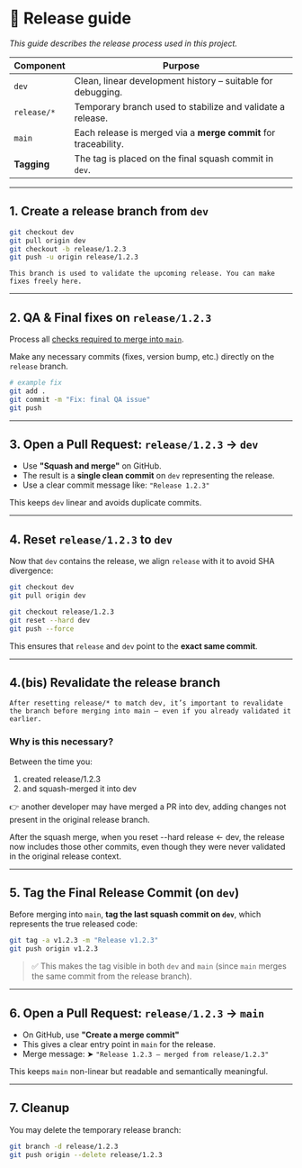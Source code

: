 # 🚀 Release guide

*This guide describes the release process used in this project.*

| Component   | Purpose                                                      |
| ----------- | ------------------------------------------------------------ |
| `dev`       | Clean, linear development history – suitable for debugging.|
| `release/*` | Temporary branch used to stabilize and validate a release. |
| `main`      |Each release is merged via a **merge commit** for traceability. |
| **Tagging** | The tag is placed on the final squash commit in `dev`.|

------

## 1. Create a release branch from `dev`

```bash
git checkout dev
git pull origin dev
git checkout -b release/1.2.3
git push -u origin release/1.2.3
```

```{note}
This branch is used to validate the upcoming release. You can make fixes freely here.
```

------

## 2. QA & Final fixes on `release/1.2.3`

Process all [checks required to merge into `main`](https://traceratops.readthedocs.io/en/main/contribute/checklist/pr_template_COPY.html#main-checklist).

Make any necessary commits (fixes, version bump, etc.) directly on the `release` branch.

```bash
# example fix
git add .
git commit -m "Fix: final QA issue"
git push
```

------

## 3. Open a Pull Request: `release/1.2.3` → `dev`

- Use **"Squash and merge"** on GitHub.
- The result is a **single clean commit** on `dev` representing the release.
- Use a clear commit message like: `"Release 1.2.3"`

This keeps `dev` linear and avoids duplicate commits.

------

## 4. Reset `release/1.2.3` to `dev`

Now that `dev` contains the release, we align `release` with it to avoid SHA divergence:

```bash
git checkout dev
git pull origin dev

git checkout release/1.2.3
git reset --hard dev
git push --force
```

This ensures that `release` and `dev` point to the **exact same commit**.

------

## 4.(bis) Revalidate the release branch

```{note}
After resetting release/* to match dev, it’s important to revalidate the branch before merging into main — even if you already validated it earlier.
```

### Why is this necessary?

Between the time you:
1. created release/1.2.3
2. and squash-merged it into dev

👉 another developer may have merged a PR into dev, adding changes not present in the original release branch.

After the squash merge, when you reset --hard release ← dev, the release now includes those other commits, even though they were never validated in the original release context.

------

## 5. Tag the Final Release Commit (on `dev`)

Before merging into `main`, **tag the last squash commit on `dev`**, which represents the true released code:

```bash
git tag -a v1.2.3 -m "Release v1.2.3"
git push origin v1.2.3
```

> ✅ This makes the tag visible in both `dev` and `main` (since `main` merges the same commit from the release branch).

------

## 6. Open a Pull Request: `release/1.2.3` → `main`

- On GitHub, use **"Create a merge commit"**
- This gives a clear entry point in `main` for the release.
- Merge message:
   ➤ `"Release 1.2.3 – merged from release/1.2.3"`

This keeps `main` non-linear but readable and semantically meaningful.


------

## 7. Cleanup

You may delete the temporary release branch:

```bash
git branch -d release/1.2.3
git push origin --delete release/1.2.3
```
